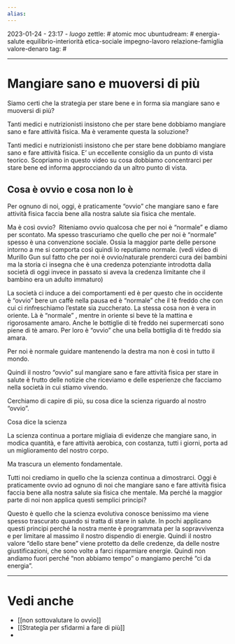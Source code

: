 ```yaml
---
alias: 
---
```

2023-01-24 - 23:17 - *luogo*
zettle: # atomic moc
ubuntudream: # energia-salute equilibrio-interiorità etica-sociale impegno-lavoro relazione-famiglia valore-denaro 
tag: #

---
# Mangiare sano e muoversi di più
Siamo certi che la strategia per stare bene e in forma sia mangiare sano e muoversi di più?

Tanti medici e nutrizionisti insistono che per stare bene dobbiamo mangiare sano e fare attività fisica. Ma è veramente questa la soluzione? 

Tanti medici e nutrizionisti insistono che per stare bene dobbiamo mangiare sano e fare attività fisica. E’ un eccellente consiglio da un punto di vista teorico. Scopriamo in questo video su cosa dobbiamo concentrarci per stare bene ed informa approcciando da un altro punto di vista.



## Cosa è ovvio e cosa non lo è
Per ognuno di noi, oggi, è praticamente “ovvio” che mangiare sano e fare attività fisica faccia bene alla nostra salute sia fisica che mentale. 

Ma è così ovvio? 
Riteniamo ovvio qualcosa che per noi è “normale” e diamo per scontato. Ma spesso trascuriamo che quello che per noi è “normale” spesso è una convenzione sociale. Ossia la maggior parte delle persone intorno a me si comporta così quindi lo reputiamo normale. (vedi video di Murillo Gun sul fatto che per noi è ovvio/naturale prenderci cura dei bambini ma la storia ci insegna che è una credenza potenziante introdotta dalla società di oggi invece in passato si aveva la credenza limitante che il bambino era un adulto immaturo) 

La società ci induce a dei comportamenti ed è per questo che in occidente è “ovvio” bere un caffè nella pausa ed è “normale” che il tè freddo che con cui ci rinfreschiamo l’estate sia zuccherato. La stessa cosa non è vera in oriente. Là è “normale” , mentre in oriente si beve tè la mattina e rigorosamente amaro. Anche le bottiglie di tè freddo nei supermercati sono piene di tè amaro. Per loro è “ovvio” che una bella bottiglia di tè freddo sia amara.

Per noi è normale guidare mantenendo la destra ma non è così in tutto il mondo.

Quindi il nostro “ovvio” sul mangiare sano e fare attività fisica per stare in salute è frutto delle notizie che riceviamo e delle esperienze che facciamo nella società in cui stiamo vivendo. 

Cerchiamo di capire di più, su cosa dice la scienza riguardo al nostro “ovvio”.

Cosa dice la scienza

La scienza continua a portare migliaia di evidenze che mangiare sano, in modica quantità, e fare attività aerobica, con costanza, tutti i giorni, porta ad un miglioramento del nostro corpo. 

Ma trascura un elemento fondamentale.

Tutti noi crediamo in quello che la scienza continua a dimostrarci. Oggi è praticamente ovvio ad ognuno di noi che mangiare sano e fare attività fisica faccia bene alla nostra salute sia fisica che mentale. Ma perché la maggior parte di noi non applica questi semplici principi? 

Questo è quello che la scienza evolutiva conosce benissimo ma viene spesso trascurato quando si tratta di stare in salute. In pochi applicano questi principi perché la nostra mente è programmata per la sopravvivenza e per limitare al massimo il nostro dispendio di energie. Quindi il nostro valore “dello stare bene” viene protetto da delle credenze, da delle nostre giustificazioni, che sono volte a farci risparmiare energie. Quindi non andiamo fuori perché “non abbiamo tempo” o mangiamo perché “ci da energia”.



---
# Vedi anche
- [[non sottovalutare lo ovvio]]
- [[Strategia per sfidarmi a fare di più]]
- 